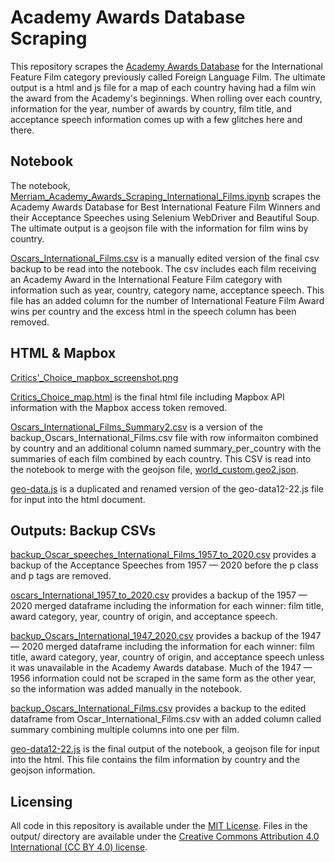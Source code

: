 # Academy Awards Database Scraping

This repository scrapes the [Academy Awards Database](https://awardsdatabase.oscars.org/search/) for the International Feature Film category previously called Foreign Language Film. The ultimate output is a html and js file for a map of each country having had a film win the award from the Academy's beginnings. When rolling over each country, information for the year, number of awards by country, film title, and acceptance speech information comes up with a few glitches here and there. 

## Notebook

The notebook, [Merriam_Academy_Awards_Scraping_International_Films.ipynb](Merriam_Academy_Awards_Scraping_International_Films.ipynb)
 scrapes the Academy Awards Database for Best International Feature Film Winners and their Acceptance Speeches using Selenium WebDriver and Beautiful Soup. The ultimate output is a geojson file with the information for film wins by country.
 


[Oscars_International_Films.csv](Oscars_International_Films.csv) is a manually edited version of the final csv backup to be read into the notebook. The csv includes each film receiving an Academy Award in the International Feature Film category with information such as year, country, category name, acceptance speech. This file has an added column for the number of International Feature Film Award wins per country and the excess html in the speech column has been removed.


## HTML & Mapbox

[Critics'_Choice_mapbox_screenshot.png](Critics'_Choice_mapbox_screenshot.png)

[Critics_Choice_map.html](html+mapbox/Critics_Choice_map.html) is the final html file including Mapbox API information with the Mapbox access token removed.

[Oscars_International_Films_Summary2.csv](html+mapbox/Oscars_International_Films_Summary2.csv) is a version of the backup_Oscars_International_Films.csv file with row informaiton combined by country and an additional column named summary_per_country with the summaries of each film combined by each country. This CSV is read into the notebook to merge with the geojson file, [world_custom.geo2.json](html+mapbox/world_custom.geo2.json).

[geo-data.js](html+mapbox/geo-data.js) is a duplicated and renamed version of the geo-data12-22.js file for input into the html document. 


## Outputs: Backup CSVs
 
[backup_Oscar_speeches_International_Films_1957_to_2020.csv](outputs-backup-csvs/backup_Oscar_speeches_International_Films_1957_to_2020.csv) provides a backup of the Acceptance Speeches from 1957 — 2020 before the p class and p tags are removed. 
 
[oscars_International_1957_to_2020.csv](outputs-backup-csvs/oscars_International_1957_to_2020.csv) provides a backup of the 1957 — 2020 merged dataframe including the information for each winner: film title, award category, year, country of origin, and acceptance speech.
 
[backup_Oscars_International_1947_2020.csv](outputs-backup-csvs/backup_Oscars_International_1947_2020.csv) provides a backup of the 1947 — 2020 merged dataframe including the information for each winner: film title, award category, year, country of origin, and acceptance speech unless it was unavailable in the Academy Awards database. Much of the 1947 — 1956 information could not be scraped in the same form as the other year, so the information was added manually in the notebook. 

[backup_Oscars_International_Films.csv](outputs-backup-csvs/backup_Oscars_International_Films.csv) provides a backup to the edited dataframe from Oscar_International_Films.csv with an added column called summary combining multiple columns into one per film. 

[geo-data12-22.js](outputs-backup-csvs/geo-data12-22.js) is the final output of the notebook, a geojson file for input into the html. This file contains the film information by country and the geojson information.


## Licensing
All code in this repository is available under the [MIT License](https://opensource.org/licenses/MIT). Files in the output/ directory are available under the [Creative Commons Attribution 4.0 International (CC BY 4.0) license](https://creativecommons.org/licenses/by/4.0/).



